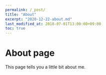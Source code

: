 ```yaml
---
permalink: /_post/
title: "About"
excerpt: "2020-12-22-about.md"
last_modified_at: 2018-07-01T13:00:00+09:00
toc: true
---
```

# About page

This page tells you a little bit about me.